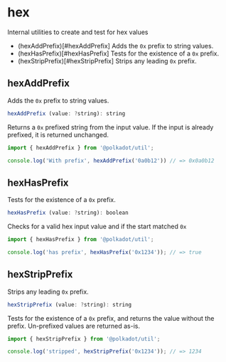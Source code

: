 # hex

Internal utilities to create and test for hex values 

- (hexAddPrefix)[#hexAddPrefix] Adds the `0x` prefix to string values.
- (hexHasPrefix)[#hexHasPrefix] Tests for the existence of a `0x` prefix.
- (hexStripPrefix)[#hexStripPrefix] Strips any leading `0x` prefix.

## hexAddPrefix

Adds the `0x` prefix to string values.

```js
hexAddPrefix (value: ?string): string
```


Returns a `0x` prefixed string from the input value. If the input is already prefixed, it is returned unchanged.

```js
import { hexAddPrefix } from '@polkadot/util';

console.log('With prefix', hexAddPrefix('0a0b12')) // => 0x0a0b12
```

## hexHasPrefix

Tests for the existence of a `0x` prefix.

```js
hexHasPrefix (value: ?string): boolean
```


Checks for a valid hex input value and if the start matched `0x`

```js
import { hexHasPrefix } from '@polkadot/util';

console.log('has prefix', hexHasPrefix('0x1234')); // => true
```

## hexStripPrefix

Strips any leading `0x` prefix.

```js
hexStripPrefix (value: ?string): string
```


Tests for the existence of a `0x` prefix, and returns the value without the prefix. Un-prefixed values are returned as-is.

```js
import { hexStripPrefix } from '@polkadot/util';

console.log('stripped', hexStripPrefix('0x1234')); // => 1234
```